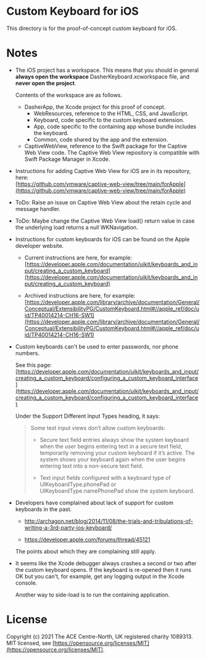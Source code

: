 Custom Keyboard for iOS
=======================
This directory is for the proof-of-concept custom keyboard for iOS.

Notes
=====
-   The iOS project has a workspace. This means that you should in general
    **always open the workspace** DasherKeyboard.xcworkspace file, and **never
    open the project**.

    Contents of the workspace are as follows.

    -   DasherApp, the Xcode project for this proof of concept.
        -   WebResources, reference to the HTML, CSS, and JavaScript.
        -   Keyboard, code specific to the custom keyboard extension.
        -   App, code specific to the containing app whose bundle includes the
            keyboard.
        -   Common, code shared by the app and the extension.
    -   CaptiveWebView, reference to the Swift package for the Captive Web View
        code. The Captive Web View repository is compatible with Swift Package
        Manager in Xcode.

-   Instructions for adding Captive Web View for iOS are in its repository,
    here:  
    [https://github.com/vmware/captive-web-view/tree/main/forApple](https://github.com/vmware/captive-web-view/tree/main/forApple)

-   ToDo: Raise an issue on Captive Web View about the retain cycle and message
    handler.

-   ToDo: Maybe change the Captive Web View load() return value in case the
    underlying load returns a null WKNavigation.

-   Instructions for custom keyboards for iOS can be found on the Apple
    developer website.

    -   Current instructions are here, for example:  
        [https://developer.apple.com/documentation/uikit/keyboards_and_input/creating_a_custom_keyboard](https://developer.apple.com/documentation/uikit/keyboards_and_input/creating_a_custom_keyboard)

    -   Archived instructions are here, for example:  
        [https://developer.apple.com/library/archive/documentation/General/Conceptual/ExtensibilityPG/CustomKeyboard.html#//apple_ref/doc/uid/TP40014214-CH16-SW1](https://developer.apple.com/library/archive/documentation/General/Conceptual/ExtensibilityPG/CustomKeyboard.html#//apple_ref/doc/uid/TP40014214-CH16-SW1)

-   Custom keyboards can't be used to enter passwords, nor phone numbers.

    See this page:  
    [https://developer.apple.com/documentation/uikit/keyboards_and_input/creating_a_custom_keyboard/configuring_a_custom_keyboard_interface](https://developer.apple.com/documentation/uikit/keyboards_and_input/creating_a_custom_keyboard/configuring_a_custom_keyboard_interface)

    Under the Support Different Input Types heading, it says:

    >   Some text input views don’t allow custom keyboards:
    >
    >   -   Secure text field entries always show the system keyboard when the
    >       user begins entering text in a secure text field, temporarily
    >       removing your custom keyboard if it’s active. The system shows your
    >       keyboard again when the user begins entering text into a non-secure
    >       text field.
    >
    >   -   Text input fields configured with a keyboard type of
    >       UIKeyboardType.phonePad or UIKeyboardType.namePhonePad show the
    >       system keyboard.

-   Developers have complained about lack of support for custom keyboards in the
    past.

    -   http://archagon.net/blog/2014/11/08/the-trials-and-tribulations-of-writing-a-3rd-party-ios-keyboard/

    -   https://developer.apple.com/forums/thread/45121

    The points about which they are complaining still apply.

-   It seems like the Xcode debugger always crashes a second or two after the
    custom keyboard opens. If the keyboard is re-opened then it runs OK but you
    can't, for example, get any logging output in the Xcode console.

    Another way to side-load is to run the containing application.

License
=======
Copyright (c) 2021 The ACE Centre-North, UK registered charity 1089313.  
MIT licensed, see
[https://opensource.org/licenses/MIT](https://opensource.org/licenses/MIT).
